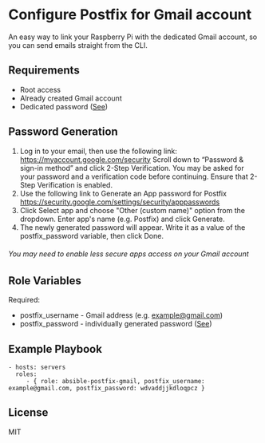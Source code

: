 Configure Postfix for Gmail account
=========

An easy way to link your Raspberry Pi with the dedicated Gmail account, so you can send emails straight from the CLI.


Requirements
------------

- Root access
- Already created Gmail account
- Dedicated password ([See](#password-generation))


Password Generation
--------------
1. Log in to your email, then use the following link:
https://myaccount.google.com/security
Scroll down to “Password & sign-in method” and
click 2-Step Verification. You may be asked for your password and
a verification code before continuing. Ensure that 2-Step Verification is enabled.
2. Use the following link to Generate an App password for Postfix
https://security.google.com/settings/security/apppasswords
3. Click Select app and choose "Other (custom name)" option from the dropdown. Enter app's name (e.g. Postfix) and click Generate.
4. The newly generated password will appear. Write it as a value of the postfix_password variable, then click Done.

###### You may need to enable less secure apps access on your Gmail account



Role Variables
--------------
Required:
- postfix_username - Gmail address (e.g. example@gmail.com)  
- postfix_password - individually generated password ([See](#password-generation))


Example Playbook
----------------

    - hosts: servers
      roles:
         - { role: absible-postfix-gmail, postfix_username: example@gmail.com, postfix_password: wdvaddjjkdloqpcz }


License
-------

MIT
